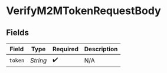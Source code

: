 # VerifyM2MTokenRequestBody


## Fields

| Field              | Type               | Required           | Description        |
| ------------------ | ------------------ | ------------------ | ------------------ |
| `token`            | *String*           | :heavy_check_mark: | N/A                |